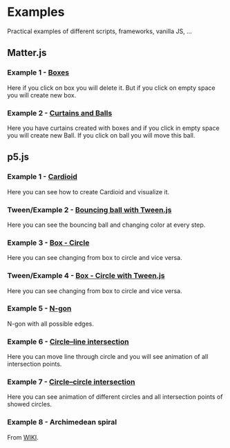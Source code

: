 # Examples
Practical examples of different scripts, frameworks, vanilla JS, ...


## Matter.js
### Example 1 - [Boxes](https://codepen.io/superJS132/pen/JVggoo)
Here if you click on box you will delete it. But if you click on empty space you will create new box.

### Example 2 - [Curtains and Balls](https://codepen.io/superJS132/pen/EJqqjq)
Here you have curtains created with boxes and if you click in empty space you will create new Ball. If you click on ball you will move this ball.

## p5.js
### Example 1 - [Cardioid](https://codepen.io/superJS132/pen/vMooGg)
Here you can see how to create Cardioid and visualize it.

### Tween/Example 2 - [Bouncing ball with Tween.js](https://codepen.io/superJS132/pen/zXggoO)
Here you can see the bouncing ball and changing color at every step.

### Example 3 - [Box - Circle](https://codepen.io/superJS132/pen/LvwwZG)
Here you can see changing from box to circle and vice versa.

### Tween/Example 4 - [Box - Circle with Tween.js](https://codepen.io/superJS132/pen/YMmopm)
Here you can see changing from box to circle and vice versa.

### Example 5 - [N-gon](https://codepen.io/superJS132/pen/byNXPY)
N-gon with all possible edges.

### Example 6 - [Circle–line intersection](https://codepen.io/superJS132/pen/YbwwEB)
Here you can move line through circle and you will see animation of all intersection points.

### Example 7 - [Circle–circle intersection](https://codepen.io/superJS132/pen/vwLeNB)
Here you can see animation of different circles and all intersection points of showed circles. 

### Example 8 - Archimedean spiral
From [WIKI](https://en.wikipedia.org/wiki/Polar_coordinate_system).
